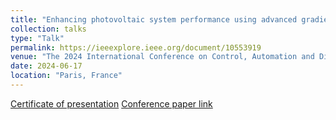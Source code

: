 ```yaml
---
title: "Enhancing photovoltaic system performance using advanced gradient boosting methods"
collection: talks
type: "Talk"
permalink: https://ieeexplore.ieee.org/document/10553919
venue: "The 2024 International Conference on Control, Automation and Diagnosis (ICCAD’24)"
date: 2024-06-17
location: "Paris, France"
---
```


[Certificate of presentation](https://adorbane.github.io/files/ICCAD2024certificate.jpg)
[Conference paper link](https://ieeexplore.ieee.org/document/10553919)
